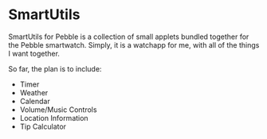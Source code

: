 SmartUtils
==========

SmartUtils for Pebble is a collection of small applets bundled together for the
Pebble smartwatch. Simply, it is a watchapp for me, with all of the things I 
want together.

So far, the plan is to include:
* Timer
* Weather
* Calendar
* Volume/Music Controls
* Location Information
* Tip Calculator
